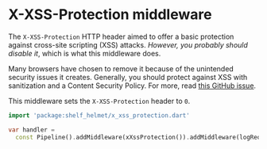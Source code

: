 # X-XSS-Protection middleware

The `X-XSS-Protection` HTTP header aimed to offer a basic protection against cross-site scripting (XSS) attacks. _However, you probably should disable it_, which is what this middleware does.

Many browsers have chosen to remove it because of the unintended security issues it creates. Generally, you should protect against XSS with sanitization and a Content Security Policy. For more, read [this GitHub issue](https://github.com/helmetjs/helmet/issues/230).

This middleware sets the `X-XSS-Protection` header to `0`.

```dart
import 'package:shelf_helmet/x_xss_protection.dart'

var handler =
  const Pipeline().addMiddleware(xXssProtection()).addMiddleware(logRequests()).addHandler(_echoRequest);
```
